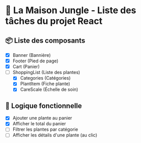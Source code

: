 # 🌿 La Maison Jungle - Liste des tâches du projet React

## 📦 Liste des composants
- [x] Banner (Bannière)
- [x] Footer (Pied de page)
- [x] Cart (Panier)
- [ ] ShoppingList (Liste des plantes)
  - [x] Categories (Catégories)
  - [x] PlantItem (Fiche plante)
  - [x] CareScale (Échelle de soin)

## 🧠 Logique fonctionnelle
- [x] Ajouter une plante au panier
- [x] Afficher le total du panier
- [ ] Filtrer les plantes par catégorie
- [ ] Afficher les détails d'une plante (au clic)
